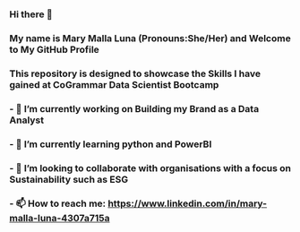 ### Hi there 👋

### My name is Mary Malla Luna (Pronouns:She/Her) and Welcome to My GitHub Profile
### This repository is designed to showcase the Skills I have gained at CoGrammar Data Scientist Bootcamp

### - 🔭 I’m currently working on Building my Brand as a Data Analyst
### - 🌱 I’m currently learning python and PowerBI
### - 👯 I’m looking to collaborate with organisations with a focus on Sustainability such as ESG 
### - 📫 How to reach me: https://www.linkedin.com/in/mary-malla-luna-4307a715a


